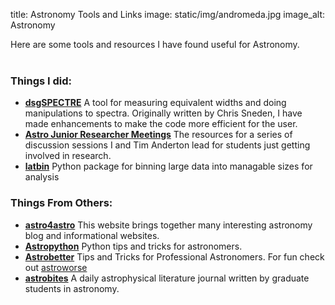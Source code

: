 title: Astronomy Tools and Links
image: static/img/andromeda.jpg
image_alt: Astronomy

Here are some tools and resources I have found useful for Astronomy. <br> <br>
<!--
* websites <br>
* dsgSPECTRE
* text editors <br>
* .bashrc <br>
* spectroscopy tools<br>             
-->  

### Things I did: ###

* __[dsgSPECTRE](https://github.com/astrodsg/dsgSPECTRE")__ A tool for measuring equivalent widths and doing manipulations to spectra. Originally written by Chris Sneden, I have made enhancements to make the code more efficient for the user.
* __[Astro Junior Researcher Meetings](https://github.com/AstroJuniorResearcherMeetings)__ The resources for a series of discussion sessions I and Tim Anderton lead for students just getting involved in research.
* __[latbin](https://github.com/astrodsg/latbin)__ Python package for binning large data into managable sizes for analysis

### Things From Others: ###

* __[astro4astro](http://astro4astro.org/)__ This website brings together many interesting astronomy blog and informational websites.
* __[Astropython](http://astropython.org/)__ Python tips and tricks for astronomers.
* __[Astrobetter](http://www.astrobetter.com)__ Tips and Tricks for Professional Astronomers. For fun check out [astroworse](http://www.astroworse.com)
* __[astrobites](http://astrobites.com/)__ A daily astrophysical literature journal written by graduate students in astronomy.  

